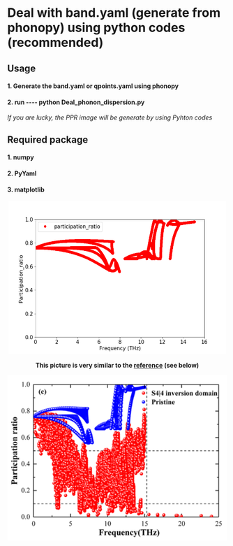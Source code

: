 # Deal with band.yaml (generate from phonopy) using python codes (recommended)

## Usage

#### 1. Generate the band.yaml or qpoints.yaml using phonopy

#### 2. **run** ---- **python Deal_phonon_dispersion.py**

*If you are lucky, the PPR image will be generate by using Pyhton codes*

## Required package
#### 1. numpy 
#### 2. PyYaml
#### 3. matplotlib

<div align=center><img width="500" height="350" src=https://github.com/Tingliangstu/PPR-Phonon-Participation-Ratio/blob/main/Calculate%20from%20LD/Get%20PPR/Python-version/PPR%20of%20MoS2.jpg>

**This picture is very similar to the [reference](https://pubs.acs.org/doi/abs/10.1021/acsami.9b06196) (see below)**

<div align=center><img src=https://github.com/Tingliangstu/PPR-Phonon-Participation-Ratio/blob/main/Calculate%20from%20LD/Get%20PPR/Python-version/PPR%20of%20MoS2%20(from%20Ref).png>